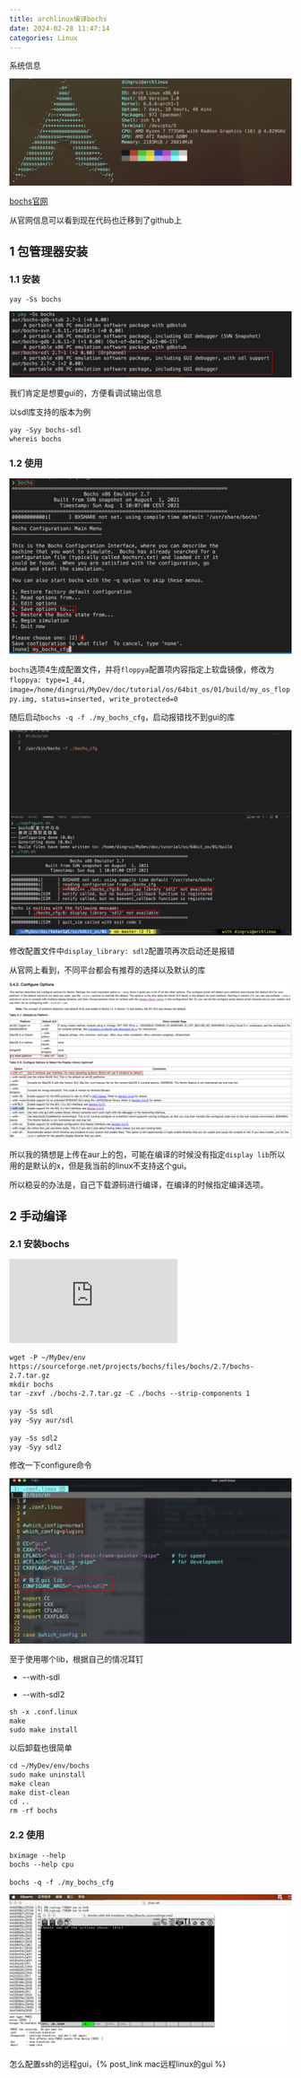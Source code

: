 ```yaml
---
title: archlinux编译bochs
date: 2024-02-28 11:47:14
categories: Linux
---
```


系统信息

![](./archlinux编译bochs/1709092123.png)

[bochs官网](https://bochs.sourceforge.io/)

从官网信息可以看到现在代码也迁移到了github上

1 包管理器安装
---

### 1.1 安装

```shell
yay -Ss bochs
```

![](./archlinux编译bochs/1709126115.png)

我们肯定是想要gui的，方便看调试输出信息

以sdl库支持的版本为例

```shell
yay -Syy bochs-sdl
whereis bochs
```

### 1.2 使用

![](./archlinux编译bochs/1709121586.png)

`bochs`选项4生成配置文件，并将`floppya`配置项内容指定上软盘镜像，修改为`floppya: type=1_44, image=/home/dingrui/MyDev/doc/tutorial/os/64bit_os/01/build/my_os_floppy.img, status=inserted, write_protected=0`

随后启动`bochs -q -f ./my_bochs_cfg`，启动报错找不到gui的库

![](./archlinux编译bochs/1709104098.png)

修改配置文件中`display_library: sdl2`配置项再次启动还是报错

从官网上看到，不同平台都会有推荐的选择以及默认的库

![](./archlinux编译bochs/1709127249.png)

所以我的猜想是上传在aur上的包，可能在编译的时候没有指定`display lib`所以用的是默认的x，但是我当前的linux不支持这个gui。

所以稳妥的办法是，自己下载源码进行编译，在编译的时候指定编译选项。

2 手动编译
---

### 2.1 安装bochs

![跟着官方文档操作即可](https://bochs.sourceforge.io/doc/docbook/user/compiling.html)

```shell
wget -P ~/MyDev/env https://sourceforge.net/projects/bochs/files/bochs/2.7/bochs-2.7.tar.gz
mkdir bochs
tar -zxvf ./bochs-2.7.tar.gz -C ./bochs --strip-components 1

yay -Ss sdl
yay -Syy aur/sdl

yay -Ss sdl2
yay -Syy sdl2
```

修改一下configure命令

![](./archlinux编译bochs/1709128674.png)

至于使用哪个lib，根据自己的情况耳钉

- --with-sdl

- --with-sdl2

```shell
sh -x .conf.linux
make
sudo make install
```

以后卸载也很简单

```shell
cd ~/MyDev/env/bochs
sudo make uninstall
make clean
make dist-clean
cd ..
rm -rf bochs
```

### 2.2 使用

```shell
bximage --help
bochs --help cpu

bochs -q -f ./my_bochs_cfg
```

![](./archlinux编译bochs/1709132366.png)

怎么配置ssh的远程gui，{% post_link mac远程linux的gui %}